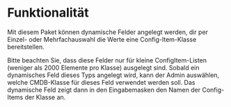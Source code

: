 # Funktionalität

Mit diesem Paket können dynamische Felder angelegt werden, dir per Einzel- oder Mehrfachauswahl die Werte eine Config-Item-Klasse bereitstellen.

Bitte beachten Sie, dass diese Felder nur für kleine ConfigItem-Listen (weniger als 2000 Elemente pro Klasse) ausgelegt sind. Sobald ein dynamisches Feld dieses Typs angelegt wird, kann der Admin auswählen, welche CMDB-Klasse für dieses Feld verwendet werden soll. Das dynamische Feld zeigt dann in den Eingabemasken den Namen der Config-Items der Klasse an.
